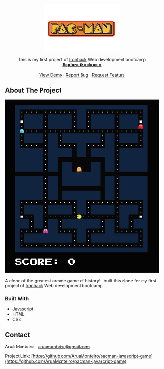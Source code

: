 <!-- PROJECT LOGO -->
<p align="center">
  <a href="https://github.com/AruaMonteiro/pacman-javascript-game">
    <img src="images/logo.png" alt="Logo" width="250" >
  </a>

  <p align="center">
    This is my first project of <a href="https://www.ironhack.com/">Ironhack</a> Web development bootcamp
    <br />
    <a href="https://github.com/AruaMonteiro/pacman-javascript-game"><strong>Explore the docs »</strong></a>
    <br />
    <br />
    <a href="https://aruamonteiro.github.io/pacman-javascript-game/">View Demo</a>
    ·
    <a href="https://github.com/AruaMonteiro/pacman-javascript-game/issues">Report Bug</a>
    ·
    <a href="https://github.com/AruaMonteiro/pacman-javascript-game/issues">Request Feature</a>
  </p>
</p>

<!-- ABOUT THE PROJECT -->

## About The Project

[![Pacman Screenshot][product-screenshot]](https://aruamonteiro.github.io/pacman-javascript-game/)

A clone of the greatest arcade game of history!
I built this clone for my first project of <a href="https://www.ironhack.com/">Ironhack</a> Web development bootcamp.

### Built With

- Javascript
- HTML
- CSS

<!-- CONTACT -->

## Contact

Aruã Monteiro - aruamonteiro@gmail.com

Project Link: [https://github.com/AruaMonteiro/pacman-javascript-game](https://github.com/AruaMonteiro/pacman-javascript-game)

[product-screenshot]: images/game.png
